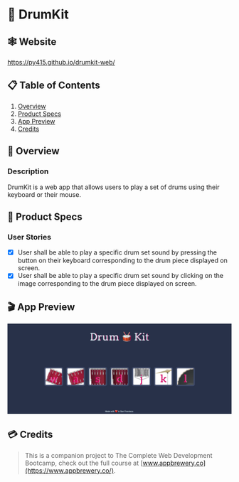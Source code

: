 # 🥁 DrumKit
## 🕸 Website

https://py415.github.io/drumkit-web/

## 📋 Table of Contents
1. [Overview](#-Overview)
2. [Product Specs](#-Product-Specs)
3. [App Preview](#-App-Preview)
4. [Credits](#-Credits)

## 👀 Overview
### Description

DrumKit is a web app that allows users to play a set of drums using their keyboard or their mouse.

## 📕 Product Specs
### User Stories

- [x] User shall be able to play a specific drum set sound by pressing the button on their keyboard corresponding to the drum piece displayed on screen.
- [x] User shall be able to play a specific drum set sound by clicking on the image corresponding to the drum piece displayed on screen.

## 🎬 App Preview

<img src="https://raw.githubusercontent.com/py415/app-resources/master/Mockups/web/4.%20drumkit-full-screen.png">

## 💳 Credits

> This is a companion project to The Complete Web Development Bootcamp, check out the full course at [www.appbrewery.co](https://www.appbrewery.co/).
